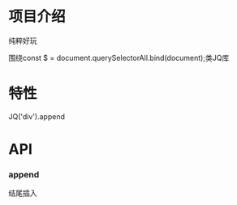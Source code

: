 # 项目介绍
纯粹好玩

围绕const $ = document.querySelectorAll.bind(document);类JQ库
# 特性
JQ('div').append
# API
### append
结尾插入



